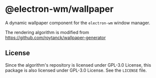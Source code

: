 # @electron-wm/wallpaper

A dynamic wallpaper component for the `electron-wm` window manager.

The rendering algorithm is modified from
https://github.com/roytanck/wallpaper-generator

## License

Since the algorithm's repository is licensed under GPL-3.0 License,
this package is also licensed under GPL-3.0 License.
See the `LICENSE` file.
